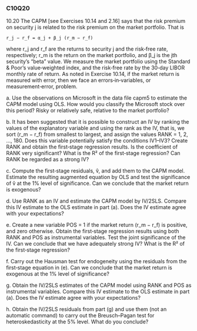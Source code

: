 ### C10Q20

10.20 The CAPM [see Exercises 10.14 and 2.16] says that the risk premium on security j is related to the risk premium on the market portfolio. That is

    r_j − r_f = α_j + β_j (r_m − r_f)

where r_j and r_f are the returns to security j and the risk‑free rate, respectively; r_m is the return on the market portfolio, and β_j is the jth security’s “beta” value. We measure the market portfolio using the Standard & Poor’s value‑weighted index, and the risk‑free rate by the 30‑day LIBOR monthly rate of return. As noted in Exercise 10.14, if the market return is measured with error, then we face an errors‑in‑variables, or measurement‑error, problem.

a. Use the observations on Microsoft in the data file capm5 to estimate the CAPM model using OLS. How would you classify the Microsoft stock over this period? Risky or relatively safe, relative to the market portfolio?

b. It has been suggested that it is possible to construct an IV by ranking the values of the explanatory variable and using the rank as the IV, that is, we sort (r_m − r_f) from smallest to largest, and assign the values RANK = 1, 2, …, 180. Does this variable potentially satisfy the conditions IV1–IV3? Create RANK and obtain the first‑stage regression results. Is the coefficient of RANK very significant? What is the R² of the first‑stage regression? Can RANK be regarded as a strong IV?

c. Compute the first‑stage residuals, v̂, and add them to the CAPM model. Estimate the resulting augmented equation by OLS and test the significance of v̂ at the 1% level of significance. Can we conclude that the market return is exogenous?

d. Use RANK as an IV and estimate the CAPM model by IV/2SLS. Compare this IV estimate to the OLS estimate in part (a). Does the IV estimate agree with your expectations?

e. Create a new variable POS = 1 if the market return (r_m − r_f) is positive, and zero otherwise. Obtain the first‑stage regression results using both RANK and POS as instrumental variables. Test the joint significance of the IV. Can we conclude that we have adequately strong IV? What is the R² of the first‑stage regression?

f. Carry out the Hausman test for endogeneity using the residuals from the first‑stage equation in (e). Can we conclude that the market return is exogenous at the 1% level of significance?

g. Obtain the IV/2SLS estimates of the CAPM model using RANK and POS as instrumental variables. Compare this IV estimate to the OLS estimate in part (a). Does the IV estimate agree with your expectations?

h. Obtain the IV/2SLS residuals from part (g) and use them (not an automatic command) to carry out the Breusch–Pagan test for heteroskedasticity at the 5% level. What do you conclude?

